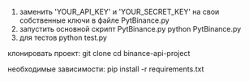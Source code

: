 1. заменить 'YOUR_API_KEY' и 'YOUR_SECRET_KEY' на свои собственные ключи в файле PytBinance.py
2. запустить основной скрипт PytBinance.py       python PytBinance.py
3. для тестов python test.py



клонировать проект: git clone 
cd binance-api-project


необходимые зависимости:    pip install -r requirements.txt
